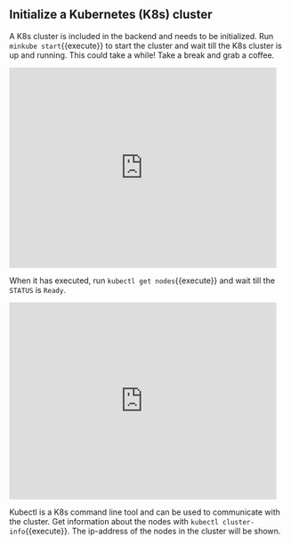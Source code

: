 ## Initialize a Kubernetes (K8s) cluster

A K8s cluster is included in the backend and needs to be initialized. Run `minkube start`{{execute}} to start the cluster and wait till the K8s cluster is up and running. This could take a while! Take a break and grab a coffee.

<iframe src="https://giphy.com/embed/RMhbmeqWeOBQIiQkS4" width="480" height="360" frameBorder="0" class="giphy-embed" allowFullScreen></iframe>

When it has executed, run `kubectl get nodes`{{execute}} and wait till the `STATUS` is `Ready`.

<iframe src="https://giphy.com/embed/hGTtqRheOj7KU" width="480" height="354" frameBorder="0" class="giphy-embed" allowFullScreen></iframe>

Kubectl is a K8s command line tool and can be used to communicate with the cluster. Get information about the nodes with `kubectl cluster-info`{{execute}}. The ip-address of the nodes in the cluster will be shown.
